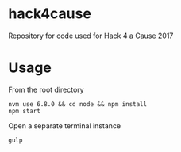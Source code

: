 # hack4cause
Repository for code used for Hack 4 a Cause 2017

# Usage

From the root directory

```
nvm use 6.8.0 && cd node && npm install
npm start
```

Open a separate terminal instance

```
gulp
```